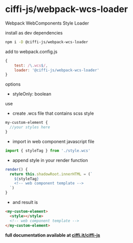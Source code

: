 # ciffi-js/webpack-wcs-loader

Webpack WebComponents Style Loader

install as dev dependencies

```bash
npm i -D @ciffi-js/webpack-wcs-loader
```

add to webpack.config.js

```javascript
{
    test: /\.wcs$/,
    loader: '@ciffi-js/webpack-wcs-loader'
}
```

options

- styleOnly: boolean

use

- create .wcs file that contains scss style

```scss
my-custom-element {
  //your styles here
}
```

- import in web component javascript file

```javascript
import { styleTag } from './style.wcs'
```

- append style in your render function

```javascript
render() {
  return this.shadowRoot.innerHTML = (`
    ${styleTag}
    <!-- web component template -->
  `)
}
```

- and result is

```html
<my-custom-element>
  <style></style>
  <!-- web component template -->
</my-custom-element>
```

**full documentation available at [ciffi.it/ciffi-js](https://www.ciffi.it/ciffi-js/docs/router)**
